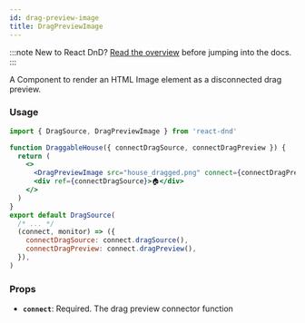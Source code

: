 ```yaml
---
id: drag-preview-image
title: DragPreviewImage
---
```


:::note
New to React DnD? [Read the overview](/docs/overview) before jumping into the docs.
:::

A Component to render an HTML Image element as a disconnected drag preview.

### Usage

```jsx
import { DragSource, DragPreviewImage } from 'react-dnd'

function DraggableHouse({ connectDragSource, connectDragPreview }) {
  return (
    <>
      <DragPreviewImage src="house_dragged.png" connect={connectDragPreview} />
      <div ref={connectDragSource}>🏠</div>
    </>
  )
}
export default DragSource(
  /* ... */
  (connect, monitor) => ({
    connectDragSource: connect.dragSource(),
    connectDragPreview: connect.dragPreview(),
  }),
)
```

### Props

- **`connect`**: Required. The drag preview connector function